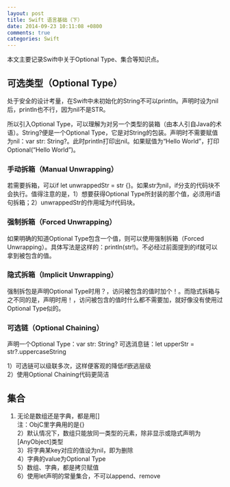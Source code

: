```yaml
---
layout: post
title: Swift 语言基础（下）
date: 2014-09-23 10:11:08 +0800
comments: true
categories: Swift
---
```

本文主要记录Swift中关于Optional Type、集合等知识点。

<!--more-->

## 可选类型（Optional Type）

处于安全的设计考量，在Swift中未初始化的String不可以println。声明时设为nil后，println也不行，因为nil不是STR。

所以引入Optional Type，可以理解为对另一个类型的装箱（由本人引自Java的术语）。String?便是一个Optional Type，它是对String的包装。声明时不需要赋值为nil：var str: String?。此时println打印出nil。如果赋值为“Hello World”，打印Optional(“Hello World”)。

### 手动拆箱（Manual Unwrapping）

若需要拆箱，可以if let unwrappedStr = str {}。如果str为nil，if分支的代码块不会执行。值得注意的是，1）想要获得Optional Type所封装的那个值，必须用if语句拆箱；2）unwrappedStr的作用域为if代码块。

### 强制拆箱（Forced Unwrapping）

如果明确的知道Optional Type包含一个值，则可以使用强制拆箱（Forced Unwrapping）。具体写法是这样的：println(str!)。不必经过前面提到的if就可以拿到被包含的值。

### 隐式拆箱（Implicit Unwrapping）

强制拆包是声明Optional Type时用？，访问被包含的值时加个！。而隐式拆箱与之不同的是，声明时用！，访问被包含的值时什么都不需要加，就好像没有使用过Optional Type似的。

### 可选链（Optional Chaining）

声明一个Optional Type：var str: String?
可选消息链：let upperStr = str?.uppercaseString

1）可选链可以级联多次，这样便客观的降低if嵌逃层级   
2）使用Optional Chaining代码更简洁

## 集合

1) 无论是数组还是字典，都是用[]   
注：ObjC里字典用的是{}   
2）默认情况下，数组只能放同一类型的元素，除非显示或隐式声明为[AnyObject]类型   
3）将字典某key对应的值设为nil，即为删除   
4）字典的value为Optional Type   
5）数组、字典，都是拷贝赋值   
6）使用let声明的常量集合，不可以append、remove   
